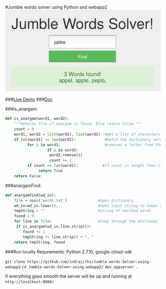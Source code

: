 #Jumble words solver using Python and webapp2
![Anargam](/img.png "Screenshot") 

###[Live Demo](https://anargampy.appspot.com)
###[Doc](http://indrajith.me/jumble_words_solver_in_python/)

###is_anargam:
```python
def is_anargam(word1, word2):
    """Returns True if anargam is found. Else return False."""
    count = 0
    word1, word2 = list(word1), list(word2)  #get a list of charectors in the words
    if len(word1) == len(word2):             #match the dictionary word only if same length
          for i in word1:                    #removes a letter from the word and increase count
                   if i in word2:
                    word2.remove(i)
                    count += 1
          if count == len(word1):           #if count == lenght then its a match
               return True
    return False

```
###anargamFind:
```python
def anargamFind(wd_in):
    file = open('words.txt')              #open dictionary 
    wd_in=wd_in.lower();                  #make input string to lower case
    tmpString = ""                        #string of matched words
    found = 0
    for line in file:                     #loop through the dictionay
     if is_anargam(wd_in,line.strip()):
        found += 1
        tmpString += line.strip() + ", " 
    return tmpString, found

```
###Run locally
Requrements: Python 2.7.10, google-cloud-sdk 

`git clone https://github.com/indrajithi/Jumble-words-Solver-using-webapp2`
`cd Jumble-words-Solver-using-webapp2/`
`dev_appserver .`

If everything goes smooth the server will be up and running at `http://localhost:8080/`